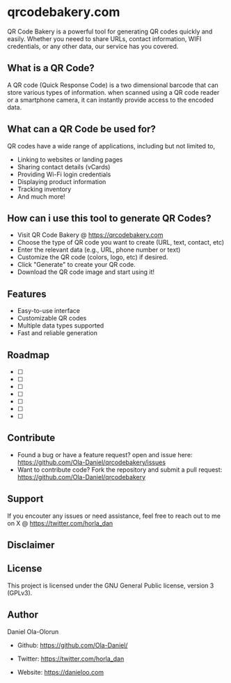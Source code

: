 qrcodebakery.com
========
QR Code Bakery is a powerful tool for generating QR codes quickly and easily. Whether you neeed to share URLs, contact information, WIFI credentials, or any other data, our service has you covered.



What is a QR Code?
-------------------------
A QR code (Quick Response Code) is a two dimensional barcode that can store various types of information. when scanned using a QR code reader or a smartphone camera, it can instantly provide access to the encoded data.


What can a QR Code be used for?
-------------------------------

QR codes have a wide range of applications, including but not limited to,

- Linking to websites or landing pages
- Sharing contact details (vCards)
- Providing Wi-Fi login credentials
- Displaying product information
- Tracking inventory
- And much more!

 



How can i use this tool to generate QR Codes?
-------------------------------------------

- Visit QR Code Bakery @ https://qrcodebakery.com
- Choose the type of QR code you want to create (URL, text, contact, etc)
- Enter the relevant data (e.g., URL, phone number or text)
- Customize the QR code (colors, logo, etc) if desired.
- Click "Generate" to create your QR code.
- Download the QR code image and start using it!




Features
--------

- Easy-to-use interface
- Customizable QR codes
- Multiple data types supported
- Fast and reliable generation




Roadmap
-------


- [ ] 
- [ ] 
- [ ] 
- [ ] 
- [ ] 
- [ ] 
- [ ] 


Contribute
----------

- Found a bug or have a feature request? open and issue here: https://github.com/Ola-Daniel/qrcodebakery/issues 
- Want to contribute code? Fork the repository and submit a pull request: https://github.com/Ola-Daniel/qrcodebakery 

Support
-------

If you encouter any issues or need assistance, feel free to reach out to me on X @ https://twitter.com/horla_dan 

Disclaimer
----------



License
-------

This project is licensed under the GNU General Public license, version 3 (GPLv3).



Author
------


Daniel Ola-Olorun



- Github: https://github.com/Ola-Daniel/

- Twitter: https://twitter.com/horla_dan  

- Website: https://danieloo.com 
